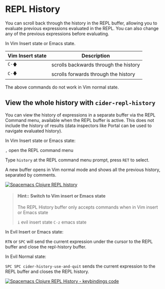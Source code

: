 # REPL History


You can scroll back through the history in the REPL buffer, allowing you to evaluate previous expressions evaluated in the REPL.  You can also change any of the previous expressions before evaluating.

In Vim Insert state or Emacs state.

| Vim Insert state | Description                           |
|------------------|---------------------------------------|
| `C-🡅`            | scrolls backwards through the history |
| `C-🡇`            | scrolls forwards through the history  |

The above commands do not work in Vim normal state.


## View the whole history with `cider-repl-history`

You can view the history of expressions in a separate buffer via the REPL Command menu, available when the REPL buffer is active.  This does not include the history of results (data inspectors like Portal can be used to navigate evaluated history).

In Vim Insert state or Emacs state:

`,` open the REPL command menu

Type `history` at the REPL command menu prompt, press `RET` to select.

A new buffer opens in Vim normal mode and shows all the previous history, separated by comments.

[![Spacemacs Clojure REPL history](/images/spacemacs-clojure-repl-history-buffer.png)](/images/spacemacs-clojure-repl-history-buffer.png)


> #### Hint:: Switch to Vim insert or Emacs state
> The REPL History buffer only accepts commands when in Vim insert or Emacs state
>
> `i` evil insert state
> `C-z` emacs state

In Evil Insert or Emacs state:

`RTN` or `SPC` will send the current expression under the cursor to the REPL buffer and close the repl-history buffer.


In Evil Normal state:

`SPC SPC cider-history-use-and-quit` sends the current expression to the REPL buffer and closes the REPL history.


[![Spacemacs Clojure REPL History - keybindings code](/images/spacemacs-clojure-repl-history-keybindings-code.png)](/images/spacemacs-clojure-repl-history-keybindings-code.png)
